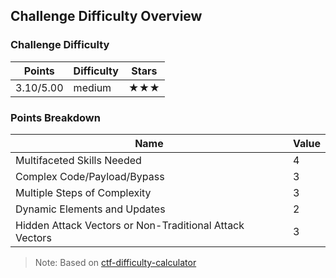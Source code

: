 ## Challenge Difficulty Overview
### Challenge Difficulty
| Points | Difficulty | Stars |
|--------|------------|-------|
| 3.10/5.00 | medium | ★★★ |

### Points Breakdown
| Name | Value |
|------|-------|
| Multifaceted Skills Needed | 4 |
| Complex Code/Payload/Bypass | 3 |
| Multiple Steps of Complexity | 3 |
| Dynamic Elements and Updates | 2 |
| Hidden Attack Vectors or Non-Traditional Attack Vectors | 3 |

> Note: Based on [ctf-difficulty-calculator](https://github.com/dimasma0305/ctf-challenge-difficulty-calculator)
